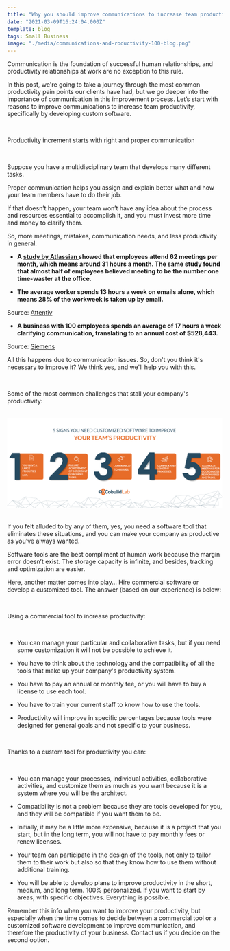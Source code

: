 ```yaml
---
title: "Why you should improve communications to increase team productivity by developing custom software"
date: "2021-03-09T16:24:04.000Z"
template: blog
tags: Small Business
image: "./media/communications-and-roductivity-100-blog.png"
---
```


Communication is the foundation of successful human relationships, and productivity relationships at work are no exception to this rule.

In this post, we're going to take a journey through the most common productivity pain points our clients have had, but we go deeper into the importance of communication in this improvement process. Let’s start with reasons to improve communications to increase team productivity, specifically by developing custom software.

<Br>

<title-2>Productivity increment starts with right and proper communication</title-2>

<Br>
  
Suppose you have a multidisciplinary team that develops many different tasks.

Proper communication helps you assign and explain better what and how your team members have to do their job.

If that doesn’t happen, your team won’t have any idea about the process and resources essential to accomplish it, and you must invest more time and money to clarify them.

So, more meetings, mistakes, communication needs, and less productivity in general.

* **A <a target="_blank" href="https://www.atlassian.com/time-wasting-at-work-infographic">  study by Atlassian </a> showed that employees attend 62 meetings per month, which means around 31 hours a month. The same study found that almost half of employees believed meeting to be the number one time-waster at the office.**

* **The average worker spends 13 hours a week on emails alone, which means 28% of the workweek is taken up by email.**

Source: <a target="_blank" href="http://attentiv.com/email-takes-time/">  Attentiv</a>

* **A business with 100 employees spends an average of 17 hours a week clarifying communication, translating to an annual cost of $528,443.** 

Source: <a target="_blank" href="https://www.linkedin.com/pulse/four-steps-avoid-miscommunication-stacey-hanke/">   Siemens</a>

All this happens due to communication issues. So, don't you think it's necessary to improve it? We think yes, and we'll help you with this.

<Br>

<title-2>Some of the most common challenges that stall your company's productivity:</title-2>
  
<Br>

<center>

<img src="./media/SIGNS-OF-PRODUCTIVITY-ISSUES-100.jpg">

</center>

<Br>
  
If you felt alluded to by any of them, yes, you need a software tool that eliminates these situations, and you can make your company as productive as you’ve always wanted. 

Software tools are the best compliment of human work because the margin error doesn’t exist. The storage capacity is infinite, and besides, tracking and optimization are easier.

Here, another matter comes into play... Hire commercial software or develop a customized tool. The answer (based on our experience) is below: 

<Br>

<title-2>Using a commercial tool to increase productivity:</title-2>

<Br>

* You can manage your particular and collaborative tasks, but if you need some customization it will not be possible to achieve it. 

* You have to think about the technology and the compatibility of all the tools that make up your company's productivity system. 

* You have to pay an annual or monthly fee, or you will have to buy a license to use each tool. 

* You have to train your current staff to know how to use the tools. 

* Productivity will improve in specific percentages because tools were designed for general goals and not specific to your business. 

<Br>

<title-2>Thanks to a custom tool for productivity you can:</title-2>

<Br>

* You can manage your processes, individual activities, collaborative activities, and customize them as much as you want because it is a system where you will be the architect.

* Compatibility is not a problem because they are tools developed for you, and they will be compatible if you want them to be. 

* Initially, it may be a little more expensive, because it is a project that you start, but in the long term, you will not have to pay monthly fees or renew licenses. 

* Your team can participate in the design of the tools, not only to tailor them to their work but also so that they know how to use them without additional training. 

* You will be able to develop plans to improve productivity in the short, medium, and long term. 100% personalized. If you want to start by areas, with specific objectives. Everything is possible. 

Remember this info when you want to improve your productivity, but especially when the time comes to decide between a commercial tool or a customized software development to improve communication, and therefore the productivity of your business. Contact us if you decide on the second option. 

